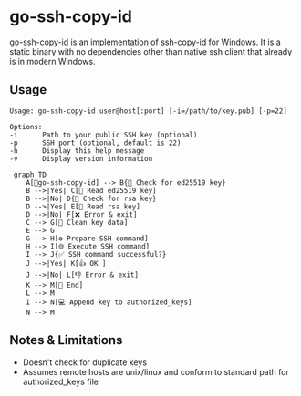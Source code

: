 # go-ssh-copy-id

go-ssh-copy-id is an implementation of ssh-copy-id for Windows. 
It is a static binary with no dependencies other than native ssh client
that already is in modern Windows.

## Usage

```
Usage: go-ssh-copy-id user@host[:port] [-i=/path/to/key.pub] [-p=22]

Options:
-i      Path to your public SSH key (optional)
-p      SSH port (optional, default is 22)
-h      Display this help message
-v      Display version information

```


```mermaid
 graph TD
    A[🚪go-ssh-copy-id] --> B{🔑 Check for ed25519 key}
    B -->|Yes| C[📄 Read ed25519 key]
    B -->|No| D{🔑 Check for rsa key}
    D -->|Yes| E[📄 Read rsa key]
    D -->|No| F[❌ Error & exit]
    C --> G[🧹 Clean key data]
    E --> G
    G --> H[⚙️ Prepare SSH command]
    H --> I[🌐 Execute SSH command]
    I --> J{✅ SSH command successful?}
    J -->|Yes| K[👍 OK ]
    J -->|No| L[👎 Error & exit]
    K --> M[🏁 End]
    L --> M
    I --> N[💻 Append key to authorized_keys]
    N --> M 
```

## Notes & Limitations

* Doesn't check for duplicate keys
* Assumes remote hosts are unix/linux and conform to standard path for authorized_keys file
